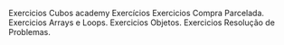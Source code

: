 Exercicios Cubos academy
Exercícios
Exercicios Compra Parcelada.
Exercicios Arrays e Loops.
Exercicios Objetos.
Exercicios Resolução de Problemas.

